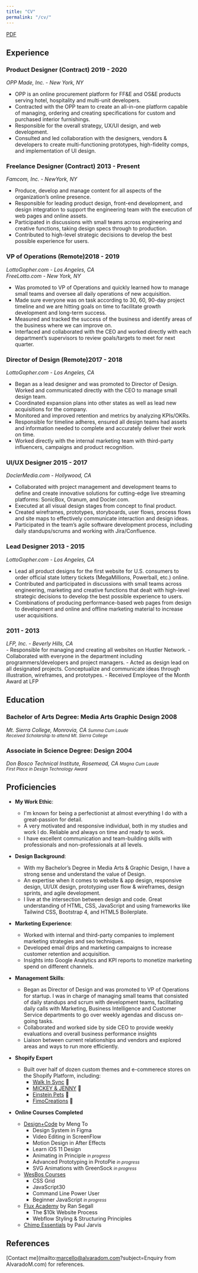 ```yaml
---
title: "CV"
permalink: "/cv/"
---
```


<a href="https://www.dropbox.com/s/tp6loeo3v2jb3bk/alvaradom-resume.pdf?dl=0" target="_blank">PDF</a>

## Experience

<h3 class="m-b m-t-md">Product Designer (Contract) <time class="right">2019 - 2020</time></h3>
<address>OPP Made, Inc. - New York, NY</address>

- OPP is an online procurement platform for FF&E and OS&E products serving hotel, hospitality and multi-unit developers.
- Contracted with the OPP team to create an all-in-one platform capable of managing, ordering and creating specifications for custom and purchased interior furnishings.
- Responsible for the overall strategy, UX/UI design, and web development.
- Consulted and led collaboration with the designers, vendors & developers to create multi-functioning prototypes, high-fidelity comps, and implementation of UI design.

<h3 class="m-b m-t-md">Freelance Designer (Contract) <time class="right">2013 - Present</time></h3>
<address>Famcom, Inc. - NewYork, NY</address>

- Produce, develop and manage content for all aspects of the organization’s online presence.
- Responsible for leading product design, front-end development, and design integration to support the engineering team with the execution of web pages and online assets.
- Participated in discussions with small teams across engineering and creative functions, taking design specs through to production.
- Contributed to high-level strategic decisions to develop the best possible experience for users.

<h3 class="m-b m-t-md">VP of Operations (Remote)<time class="right">2018 - 2019</time></h3>
<address>LottoGopher.com - Los Angeles, CA<br>
FreeLotto.com - New York, NY</address>

- Was promoted to VP of Operations and quickly learned how to manage small teams and oversee all daily operations of new acquisition.
- Made sure everyone was on task according to 30, 60, 90-day project timeline and we are hitting goals on time to facilitate growth development and long-term success.
- Measured and tracked the success of the business and identify areas of the business where we can improve on.
- Interfaced and collaborated with the CEO and worked directly with each department’s supervisors to review goals/targets to meet for next quarter.

<h3 class="m-b m-t-md">Director of Design (Remote)<time class="right">2017 - 2018</time></h3>
<address>LottoGopher.com - Los Angeles, CA</address>

- Began as a lead designer and was promoted to Director of Design. Worked and communicated directly with the CEO to manage small design team.
- Coordinated expansion plans into other states as well as lead new acquisitions for the company.
- Monitored and improved retention and metrics by analyzing KPIs/OKRs.
- Responsible for timeline adheres, ensured all design teams had assets and information needed to complete and accurately deliver their work on time.
- Worked directly with the internal marketing team with third-party influencers, campaigns and product recognition.

<h3 class="m-b m-t-md">UI/UX Designer <time class="right">2015 - 2017</time></h3>
<address>DoclerMedia.com - Hollywood, CA</address>

- Collaborated with project management and development teams to define and create innovative solutions for cutting-edge live streaming platforms: SonicBox, Oranum, and Docler.com.
- Executed at all visual design stages from concept to final product.
- Created wireframes, prototypes, storyboards, user flows, process flows and site maps to effectively communicate interaction and design ideas.
- Participated in the team’s agile software development process, including daily standups/scrums and working with Jira/Confluence.

<h3 class="m-b m-t-md">Lead Designer <time class="right">2013 - 2015</time></h3>
<address>LottoGopher.com - Los Angeles, CA</address>

- Lead all product designs for the first website for U.S. consumers to order official state lottery tickets (MegaMillions, Powerball, etc.) online.
- Contributed and participated in discussions with small teams across engineering, marketing and creative functions that dealt with high-level strategic decisions to develop the best possible experience to users.
- Combinations of producing performance-based web pages from design to development and online and offline marketing material to increase user acquisitions.
<h3><time class="right">2011 - 2013</time></h3>
<address>LFP, Inc. - Beverly Hills, CA</address>
- Responsible for managing and creating all websites on Hustler Network.
- Collaborated with everyone in the department including programmers/developers and project managers.
- Acted as design lead on all designated projects. Conceptualize and communicate ideas through illustration, wireframes, and prototypes.
- Received Employee of the Month Award at LFP

## Education

<h3 class="m-b">Bachelor of Arts Degree: Media Arts Graphic Design <time class="right text-right">2008<br></time></h3>
<address>Mt. Sierra College, Monrovia, CA <small class="right text-right">Summa Cum Laude</small><br>
<small>Received Scholarship to attend Mt. Sierra College</small> 
</address>

<h3 class="m-b">Associate in Science Degree: Design <time class="right text-right">2004<br></time></h3>
<address>Don Bosco Technical Institute, Rosemead, CA <small class="right text-right">Magna Cum Laude</small><br>
<small>First Place in Design Technology Award</small> 
</address>

## Proficiencies

- **My Work Ethic**:
	- I'm known for being a perfectionist at almost everything I do with a great-passion for detail.
	- A very motivated and responsive individual, both in my studies and work I do. Reliable and always on time and ready to work.
	- I have excellent communication and team-building skills with professionals and non-professionals at all levels. 
- **Design Background**:
	- With my Bachelor’s Degree in Media Arts & Graphic Design, I have a strong sense and understand the value of Design.
	- An expertise when it comes to website & app design, responsive design, UI/UX design, prototyping user flow & wireframes, design sprints, and agile development.
	- I live at the intersection between design and code. Great understanding of HTML, CSS, JavaScript and using frameworks like Tailwind CSS, Bootstrap 4, and HTML5 Boilerplate.
- **Marketing Experience**:
	- Worked with internal and third-party companies to implement marketing strategies and seo techniques. 
	- Developed email drips and marketing campaigns to increase customer retention and acquisition.
	- Insights into Google Analytics and KPI reports to monetize marketing spend on different channels.
- **Management Skills**:
	- Began as Director of Design and was promoted to VP of Operations for startup. I was in charge of managing small teams that consisted of daily standups and scrum with development teams, facilitating daily calls with Marketing, Business Intelligence and Customer Service departments to go over weekly agendas and discuss on-going tasks.
	- Collaborated and worked side by side  CEO to provide weekly evaluations and overall business performance insights
	- Liaison between current relationships and vendors and explored areas and ways to run more efficiently.

- <span id="Shopify">**Shopify Expert**</span>
    - Built over half of dozen custom themes and e-commerece stores on the Shopify Platform, including:
        - <a href="https://www.dogwalkinsync.com/" target="_blank">Walk In Sync</a> 🐾
        - <a href="https://www.mickeyandjenny.com/" target="_blank">MICKEY & JENNY</a> 👗
        - <a href="https://www.einsteinpets.com/" target="_blank">Einstein Pets</a> 🐶 
        - <a href="https://fimocreations.com/" target="_blank">FimoCreations</a> 🦎 
- <span id="Shopify">**Online Courses Completed**</span>
    - <a href="https://designcode.io/" target="_blank">Design+Code</a> by Meng To
        - Design System in Figma
        - Video Editing in ScreenFlow
        - Motion Design in After Effects
        - Learn iOS 11 Design
        - Animating in Principle <small class="text-muted"><em>in progress</em></small>
        - Advanced Prototyping in ProtoPie <small class="text-muted"><em>in progress</em></small>
        - SVG Animations with GreenSock <small class="text-muted"><em>in progress</em></small>
    - <a href="https://wesbos.com/courses/" target="_blank">WesBos Courses</a>
        - CSS Grid
        - JavaScript30
        - Command Line Power User
        - Beginner JavaScript <small class="text-muted"><em>in progress</em></small>
    - <a href="https://www.flux-academy.com/" target="_blank">Flux Academy</a> by Ran Segall
        - The $10k Website Process
        - Webflow Styling & Structuring Principles
    - <a href="https://chimpessentials.com/" target="_blank">Chimp Essentials</a> by Paul Jarvis


## References
[Contact me](mailto:marcello@alvaradom.com?subject=Enquiry from AlvaradoM.com) for references.
